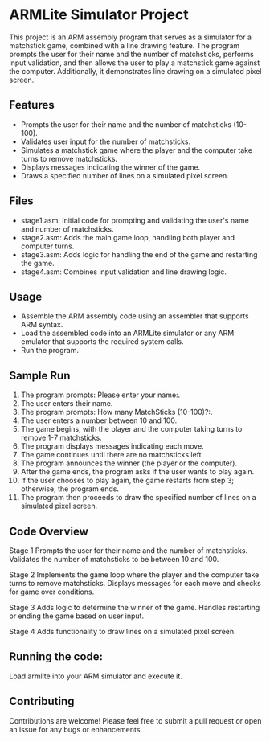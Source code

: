 # ARMLite Simulator Project
This project is an ARM assembly program that serves as a simulator for a matchstick game, combined with a line drawing feature. The program prompts the user for their name and the number of matchsticks, performs input validation, and then allows the user to play a matchstick game against the computer. Additionally, it demonstrates line drawing on a simulated pixel screen.

## Features
- Prompts the user for their name and the number of matchsticks (10-100).
- Validates user input for the number of matchsticks.
- Simulates a matchstick game where the player and the computer take turns to remove matchsticks.
- Displays messages indicating the winner of the game.
- Draws a specified number of lines on a simulated pixel screen.

## Files
- stage1.asm: Initial code for prompting and validating the user's name and number of matchsticks.
- stage2.asm: Adds the main game loop, handling both player and computer turns.
- stage3.asm: Adds logic for handling the end of the game and restarting the game.
- stage4.asm: Combines input validation and line drawing logic.

## Usage
- Assemble the ARM assembly code using an assembler that supports ARM syntax.
- Load the assembled code into an ARMLite simulator or any ARM emulator that supports the required system calls.
- Run the program.

## Sample Run
1. The program prompts: Please enter your name:.
2. The user enters their name.
3. The program prompts: How many MatchSticks (10-100)?:.
4. The user enters a number between 10 and 100.
5. The game begins, with the player and the computer taking turns to remove 1-7 matchsticks.
6. The program displays messages indicating each move.
7. The game continues until there are no matchsticks left.
8. The program announces the winner (the player or the computer).
9. After the game ends, the program asks if the user wants to play again.
10. If the user chooses to play again, the game restarts from step 3; otherwise, the program ends.
11. The program then proceeds to draw the specified number of lines on a simulated pixel screen.

## Code Overview

Stage 1
Prompts the user for their name and the number of matchsticks.
Validates the number of matchsticks to be between 10 and 100.

Stage 2
Implements the game loop where the player and the computer take turns to remove matchsticks.
Displays messages for each move and checks for game over conditions.

Stage 3
Adds logic to determine the winner of the game.
Handles restarting or ending the game based on user input.

Stage 4
Adds functionality to draw lines on a simulated pixel screen.

## Running the code:
Load armlite into your ARM simulator and execute it.

## Contributing
Contributions are welcome! Please feel free to submit a pull request or open an issue for any bugs or enhancements.
